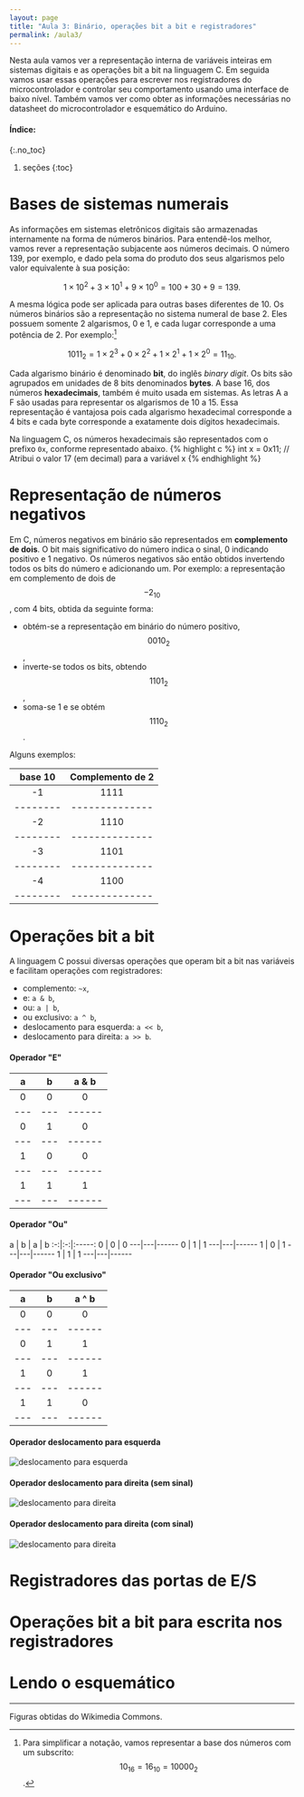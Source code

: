 ```yaml
---
layout: page
title: "Aula 3: Binário, operações bit a bit e registradores"
permalink: /aula3/
---
```


Nesta aula vamos ver a representação interna de variáveis inteiras em sistemas
digitais e as operações bit a bit na linguagem C.
Em seguida vamos usar essas operações para escrever nos registradores do
microcontrolador e controlar seu comportamento usando uma interface de baixo
nível.
Também vamos ver como obter as informações necessárias no datasheet do 
microcontrolador e esquemático do Arduino.

#### Índice: ####
{:.no_toc}

1. seções
{:toc}

Bases de sistemas numerais
==========================

As informações em sistemas eletrônicos digitais são armazenadas internamente
na forma de números binários.
Para entendê-los melhor, vamos rever a representação subjacente aos números
decimais.
O número 139, por exemplo, e dado pela soma do produto dos seus algarismos
pelo valor equivalente à sua posição:

$$
1\times 10^2 + 3 \times 10^1 + 9 \times 10^0 = 100 + 30 + 9 = 139.
$$

A mesma lógica pode ser aplicada para outras bases diferentes de 10.
Os números binários são a representação no sistema numeral de base 2.
Eles possuem somente 2 algarismos, 0 e 1, e cada lugar corresponde a uma
potência de 2. 
Por exemplo:[^repr-base]

[^repr-base]:
    Para simplificar a notação, vamos representar a base dos números com um
    subscrito: $$ 10_{16} = 16_{10} = 10000_2 $$.

$$
1011_2 = 1\times 2^3 + 0 \times 2^2 + 1\times 2^1 + 1\times 2^0 = 11_{10}.
$$

Cada algarismo binário é denominado **bit**, do inglês *binary digit*.
Os bits são agrupados em unidades de 8 bits denominados **bytes**.
A base 16, dos números **hexadecimais**, também é muito usada em sistemas.
As letras A a F são usadas para representar os algarismos de 10 a 15.
Essa representação é vantajosa pois
cada algarismo hexadecimal corresponde a 4 bits e cada byte
corresponde a exatamente dois dígitos hexadecimais.

Na linguagem C, os números hexadecimais são representados com o prefixo `0x`,
conforme representado abaixo.
{% highlight c %}
int x = 0x11; // Atribui o valor 17 (em decimal) para a variável x
{% endhighlight %}

Representação de números negativos
==================================

Em C, números negativos em binário são representados em **complemento de dois**.
O bit mais significativo do número indica o sinal, 0 indicando positivo e 1
negativo.
Os números negativos são então obtidos invertendo todos os bits do número e
adicionando um.
Por exemplo: a representação em complemento de dois de $$-2_{10}$$, com 4 bits,
obtida da seguinte forma:

- obtém-se a representação em binário do número positivo, $$0010_2$$,
- inverte-se todos os bits, obtendo $$1101_2$$,
- soma-se 1 e se obtém $$1110_2$$.

Alguns exemplos:

base 10 | Complemento de 2
:------:|:-----------:
-1      | 1111
--------|--------------
-2      | 1110
--------|--------------
-3      | 1101
--------|--------------
-4      | 1100
--------|--------------

Operações bit a bit
===================

A linguagem C possui diversas operações que operam bit a bit nas variáveis
e facilitam operações com registradores:

* complemento: `~x`,
* e: `a & b`,
* ou: `a | b`,
* ou exclusivo: `a ^ b`,
* deslocamento para esquerda: `a << b`,
* deslocamento para direita: `a >> b`.

#### Operador "E" ####

a  | b | a & b
:-:|:-:|:-----:
 0 | 0 | 0
---|---|------
 0 | 1 | 0
---|---|------
 1 | 0 | 0
---|---|------
 1 | 1 | 1
---|---|------

#### Operador "Ou" ####

a  | b | a | b
:-:|:-:|:-----:
 0 | 0 | 0
---|---|------
 0 | 1 | 1
---|---|------
 1 | 0 | 1
---|---|------
 1 | 1 | 1
---|---|------

#### Operador "Ou exclusivo" ####

a  | b | a ^ b
:-:|:-:|:-----:
 0 | 0 | 0
---|---|------
 0 | 1 | 1
---|---|------
 1 | 0 | 1
---|---|------
 1 | 1 | 0
---|---|------

#### Operador deslocamento para esquerda ####

![deslocamento para esquerda]({{site.baseurl}}/images/Rotate_left_logically.svg)

#### Operador deslocamento para direita (sem sinal) ####

![deslocamento para direita]({{site.baseurl}}/images/Rotate_right_logically.svg)

#### Operador deslocamento para direita (com sinal) ####

![deslocamento para direita]({{site.baseurl}}/images/Rotate_right_arithmetically.svg)

Registradores das portas de E/S
===============================

Operações bit a bit para escrita nos registradores
==================================================

Lendo o esquemático
===================


-------------------------------------------------------------------------------
Figuras obtidas do Wikimedia Commons.

